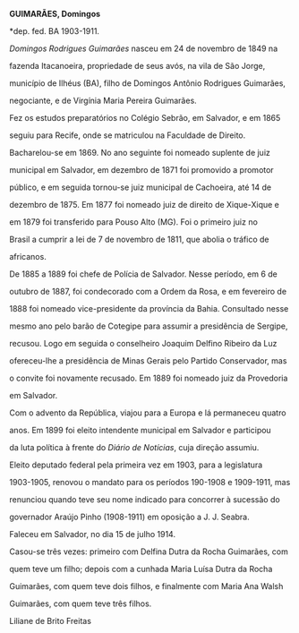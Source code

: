 **GUIMARÃES, Domingos**



\*dep. fed. BA 1903-1911.



*Domingos Rodrigues Guimarães* nasceu em 24 de novembro de 1849 na

fazenda Itacanoeira, propriedade de seus avós, na vila de São Jorge,

município de Ilhéus (BA), filho de Domingos Antônio Rodrigues Guimarães,

negociante, e de Virgínia Maria Pereira Guimarães.



Fez os estudos preparatórios no Colégio Sebrão, em Salvador, e em 1865

seguiu para Recife, onde se matriculou na Faculdade de Direito.

Bacharelou-se em 1869. No ano seguinte foi nomeado suplente de juiz

municipal em Salvador, em dezembro de 1871 foi promovido a promotor

público, e em seguida tornou-se juiz municipal de Cachoeira, até 14 de

dezembro de 1875. Em 1877 foi nomeado juiz de direito de Xique-Xique e

em 1879 foi transferido para Pouso Alto (MG). Foi o primeiro juiz no

Brasil a cumprir a lei de 7 de novembro de 1811, que abolia o tráfico de

africanos.



De 1885 a 1889 foi chefe de Polícia de Salvador. Nesse período, em 6 de

outubro de 1887, foi condecorado com a Ordem da Rosa, e em fevereiro de

1888 foi nomeado vice-presidente da província da Bahia. Consultado nesse

mesmo ano pelo barão de Cotegipe para assumir a presidência de Sergipe,

recusou. Logo em seguida o conselheiro Joaquim Delfino Ribeiro da Luz

ofereceu-lhe a presidência de Minas Gerais pelo Partido Conservador, mas

o convite foi novamente recusado. Em 1889 foi nomeado juiz da Provedoria

em Salvador.



Com o advento da República, viajou para a Europa e lá permaneceu quatro

anos. Em 1899 foi eleito intendente municipal em Salvador e participou

da luta política à frente do *Diário de Notícias*, cuja direção assumiu.

Eleito deputado federal pela primeira vez em 1903, para a legislatura

1903-1905, renovou o mandato para os períodos 190-1908 e 1909-1911, mas

renunciou quando teve seu nome indicado para concorrer à sucessão do

governador Araújo Pinho (1908-1911) em oposição a J. J. Seabra.



Faleceu em Salvador, no dia 15 de julho 1914.



Casou-se três vezes: primeiro com Delfina Dutra da Rocha Guimarães, com

quem teve um filho; depois com a cunhada Maria Luísa Dutra da Rocha

Guimarães, com quem teve dois filhos, e finalmente com Maria Ana Walsh

Guimarães, com quem teve três filhos.



Liliane de Brito Freitas



